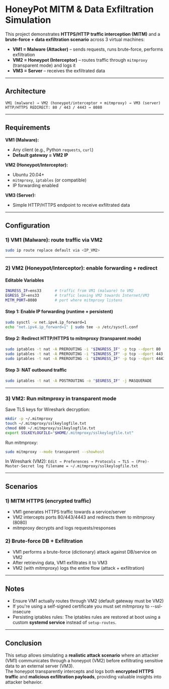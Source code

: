 # HoneyPot MITM & Data Exfiltration Simulation

This project demonstrates **HTTPS/HTTP traffic interception (MITM)** and a **brute-force + data exfiltration scenario** across 3 virtual machines:

- **VM1 = Malware (Attacker)** – sends requests, runs brute-force, performs exfiltration  
- **VM2 = Honeypot (Interceptor)** – routes traffic through `mitmproxy` (transparent mode) and logs it  
- **VM3 = Server** – receives the exfiltrated data  

---

##  Architecture

```
VM1 (malware) → VM2 (honeypot/interceptor + mitmproxy) → VM3 (server)
HTTP/HTTPS REDIRECT: 80 / 443 / 4443 → 8080
```

---

##  Requirements

**VM1 (Malware):**
- Any client (e.g., Python `requests`, `curl`)  
- **Default gateway = VM2 IP**  

**VM2 (Honeypot/Interceptor):**
- Ubuntu 20.04+  
- `mitmproxy`, `iptables` (or compatible)  
- IP forwarding enabled  

**VM3 (Server):**
- Simple HTTP/HTTPS endpoint to receive exfiltrated data  

---

##  Configuration

### 1) VM1 (Malware): route traffic via VM2
```bash
sudo ip route replace default via <IP_VM2>
```

---

### 2) VM2 (Honeypot/Interceptor): enable forwarding + redirect

#### Editable Variables
```bash
INGRESS_IF=ens33      # traffic from VM1 (malware) to VM2
EGRESS_IF=ens33       # traffic leaving VM2 towards Internet/VM3
MITM_PORT=8080        # port where mitmproxy listens
```

#### Step 1: Enable IP forwarding (runtime + persistent)
```bash
sudo sysctl -w net.ipv4.ip_forward=1
echo "net.ipv4.ip_forward=1" | sudo tee -a /etc/sysctl.conf
```

#### Step 2: Redirect HTTP/HTTPS to mitmproxy (transparent mode)
```bash
sudo iptables -t nat -A PREROUTING -i "$INGRESS_IF" -p tcp --dport 80   -j REDIRECT --to-port "$MITM_PORT"
sudo iptables -t nat -A PREROUTING -i "$INGRESS_IF" -p tcp --dport 443  -j REDIRECT --to-port "$MITM_PORT"
sudo iptables -t nat -A PREROUTING -i "$INGRESS_IF" -p tcp --dport 4443 -j REDIRECT --to-port "$MITM_PORT"
```

#### Step 3: NAT outbound traffic
```bash
sudo iptables -t nat -A POSTROUTING -o "$EGRESS_IF" -j MASQUERADE
```

---

### 3) VM2: Run mitmproxy in transparent mode

Save TLS keys for Wireshark decryption:
```bash
mkdir -p ~/.mitmproxy
touch ~/.mitmproxy/sslkeylogfile.txt
chmod 600 ~/.mitmproxy/sslkeylogfile.txt
export SSLKEYLOGFILE="$HOME/.mitmproxy/sslkeylogfile.txt"
```

Run mitmproxy:
```bash
sudo mitmproxy --mode transparent --showhost
```

 In Wireshark (VM2): `Edit → Preferences → Protocols → TLS → (Pre)-Master-Secret log filename = ~/.mitmproxy/sslkeylogfile.txt`

---

##  Scenarios

### 1) MITM HTTPS (encrypted traffic)
- VM1 generates HTTPS traffic towards a service/server  
- VM2 intercepts ports 80/443/4443 and redirects them to mitmproxy (8080)  
- mitmproxy decrypts and logs requests/responses  

### 2) Brute-force DB + Exfiltration
- VM1 performs a brute-force (dictionary) attack against DB/service on VM2  
- After retrieving data, VM1 exfiltrates it to VM3  
- VM2 (with mitmproxy) logs the entire flow (attack + exfiltration)  

---

##  Notes

- Ensure VM1 actually routes through VM2 (default gateway must be VM2)
- If you're using a self-signed certificate you must set mitmproxy to --ssl-insecure  
- Persisting iptables rules: The iptables rules are restored at boot using a custom **systemd service** instead of `setup-routes`.


---

## Conclusion
This setup allows simulating a **realistic attack scenario** where an attacker (VM1) communicates through a honeypot (VM2) before exfiltrating sensitive data to an external server (VM3).  
The honeypot transparently intercepts and logs both **encrypted HTTPS traffic** and **malicious exfiltration payloads**, providing valuable insights into attacker behavior.
